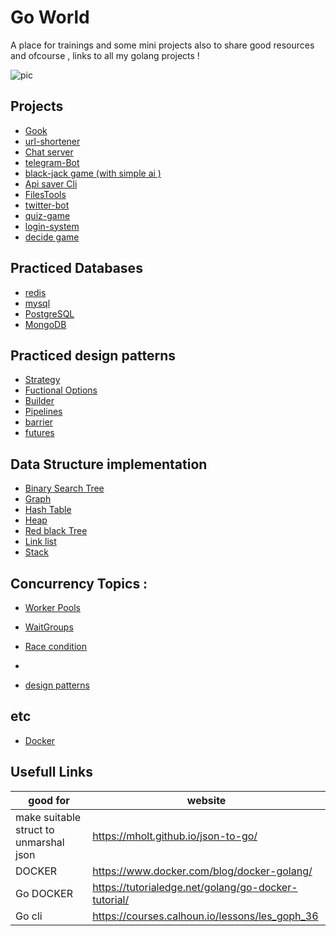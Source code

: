 # Go World 

A place for trainings and some mini projects
also to share good resources and ofcourse , links to all my golang projects !

![pic](https://files.virgool.io/upload/users/14114/posts/lqwhva3jm3qh/zvpmsrcjkgug.png)

## Projects 
* [Gook](https://github.com/Armingodiz/Gook)
* [url-shortener](https://github.com/Armingodiz/URL-Shortener#url-shortener)
* [Chat server](https://github.com/Armingodiz/Chat-sever)
* [telegram-Bot](https://github.com/Armingodiz/GoWorld/tree/master/Projects/Telegram-Bot)
* [black-jack game (with simple ai )](https://github.com/Armingodiz/GoWorld/tree/master/Projects/BlackJackGame)
* [Api saver Cli](https://github.com/Armingodiz/GoWorld/tree/master/Projects/apisaver)
* [FilesTools](https://github.com/Armingodiz/GoWorld/tree/master/Projects/FilesTool)
* [twitter-bot](https://github.com/Armingodiz/GoWorld/tree/master/Projects/go-twitter-bot)
* [quiz-game](https://github.com/Armingodiz/GoWorld/tree/master/Projects/quiz-game-Go)
* [login-system](https://github.com/Armingodiz/GoWorld/tree/master/Projects/simple%20login-system)
* [decide game](https://github.com/Armingodiz/GoWorld/tree/master/Projects/simple%20WebApp%20to%20practice%20using%20json)

## Practiced Databases 
* [redis](https://github.com/Armingodiz/URL-Shortener#url-shortener)
* [mysql](https://github.com/Armingodiz/GoWorld/tree/master/miniProjects/simple%20login-system)
* [ PostgreSQL](https://github.com/Armingodiz/GoWorld/tree/master/practices%26examples/Postgres)
* [ MongoDB](https://github.com/Armingodiz/GoWorld/tree/master/practices%26examples/mongoDB)


## Practiced design patterns
*  [Strategy](https://github.com/Armingodiz/GoWorld/tree/master/practices%26examples/disign%20patterns/Strategy)
*  [Fuctional Options](https://github.com/Armingodiz/GoWorld/tree/master/practices%26examples/disign%20patterns/Functional%20Options)
*  [Builder](https://github.com/Armingodiz/GoWorld/tree/master/practices%26examples/disign%20patterns/Builder)
*  [Pipelines](https://github.com/Armingodiz/GoWorld/tree/master/practices%26examples/disign%20patterns/concurrencyDP/pipeline)
*  [barrier](https://github.com/Armingodiz/GoWorld/tree/master/practices%26examples/disign%20patterns/concurrencyDP/Barrier)
*  [futures](https://github.com/Armingodiz/GoWorld/tree/master/practices%26examples/disign%20patterns/concurrencyDP/futures)



## Data Structure implementation 
* [Binary Search Tree](https://github.com/Armingodiz/GoWorld/tree/master/Data-Structures/Binary%20search%20tree)
* [Graph](https://github.com/Armingodiz/GoWorld/tree/master/Data-Structures/Graph)
* [Hash Table](https://github.com/Armingodiz/GoWorld/tree/master/Data-Structures/HashTable)
* [Heap](https://github.com/Armingodiz/GoWorld/tree/master/Data-Structures/Heap%26HeapSort)
* [Red black Tree](https://github.com/Armingodiz/GoWorld/tree/master/Data-Structures/RedBlackTree)
* [Link list](https://github.com/Armingodiz/GoWorld/tree/master/Data-Structures/link-list)
* [Stack](https://github.com/Armingodiz/GoWorld/tree/master/Data-Structures/stack)

  
## Concurrency Topics :
   
   *  [Worker Pools ](https://github.com/Armingodiz/GoWorld/tree/master/practices%26examples/concurrency/WorkerPools)
    
   *  [WaitGroups ](https://github.com/Armingodiz/GoWorld/tree/master/practices%26examples/concurrency/waitGroups)
    
   *  [Race condition ](https://github.com/Armingodiz/GoWorld/tree/master/practices%26examples/concurrency/RaceCondition)
   *  
   *  [design patterns](https://github.com/Armingodiz/GoWorld/tree/master/practices%26examples/disign%20patterns/concurrencyDP)
   

## etc 
   *  [Docker](https://github.com/Armingodiz/GoWorld/tree/master/practices%26examples/learning%20docker)


## Usefull Links
good for      | website
------------- | -------------
  make suitable struct to unmarshal json | https://mholt.github.io/json-to-go/ 
  DOCKER                                 | https://www.docker.com/blog/docker-golang/ 
  Go DOCKER                              | https://tutorialedge.net/golang/go-docker-tutorial/
  Go cli                                 | https://courses.calhoun.io/lessons/les_goph_36
